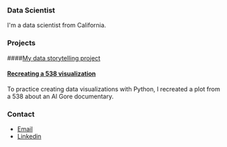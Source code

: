 ### Data Scientist

I'm a data scientist from California.

### Projects

####[My data storytelling project](project1)

#### [Recreating a 538 visualization](https://colab.research.google.com/drive/1ZVW3DpvTJdVgHLfvmZ-OfnIwyGxoGYKO#scrollTo=svHlRfEaUlMr)

To practice creating data visualizations with Python, I recreated a plot from a 538 about an Al Gore documentary.

### Contact
- [Email](mailto:carteri246gmail.com)
- [Linkedin](http://a.com)
